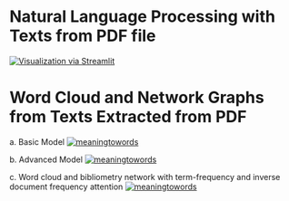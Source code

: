 # Natural Language Processing with Texts from PDF file


[![Visualization via Streamlit](https://static.streamlit.io/badges/streamlit_badge_black_white.svg)](https://nlplasermicrostructure-basic.streamlit.app/)


# Word Cloud and Network Graphs from Texts Extracted from PDF

a. Basic Model
[![meaningtowords](https://img.shields.io/badge/basicmodel-streamlit-red)](https://graphofscientificwords.streamlit.app/)

b. Advanced Model
[![meaningtowords](https://img.shields.io/badge/advancedmodel-streamlit-red)]( https://advancedwordsandgraphs.streamlit.app/)

c. Word cloud and bibliometry network with term-frequency and inverse document frequency attention 
[![meaningtowords](https://img.shields.io/badge/highlyadvancedmodel-streamlit-red)](https://learninggraphsofwords.streamlit.app/)
